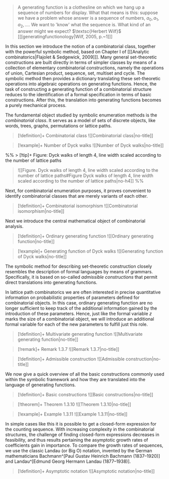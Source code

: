 > A generating function is a clothesline on which we hang up a sequence of numbers for display. What that means is this: suppose we have a problem whose answer is a sequence of numbers, $a_0,a_1,a_2,\dots$. We want to 'know' what the sequence is. What kind of an answer might we expect?
> $\textsc{Herbert Wilf}$ \[[[generatingfunctionology|Wilf, 2005, p.~1]]\]

In this section we introduce the notion of a combinatorial class, together with the powerful symbolic method, based on Chapter I of \[[[Analytic combinatorics|Flajolet & Sedgewick, 2009]]\]. Many general set-theoretic constructions are built directly in terms of simpler classes by means of a collection of elementary combinatorial constructions, namely the operations of union, Cartesian product, sequence, set, multiset and cycle. The symbolic method then provides a dictionary translating these set-theoretic operations into algebraic operations on generating functions. Hence, the task of constructing a generating function of a combinatorial structure reduces to the identification of a formal specification in terms of basic constructions. After this, the translation into generating functions becomes a purely mechanical process.

The fundamental object studied by symbolic enumeration methods is the *combinatorial class*. It serves as a model of sets of discrete objects, like words, trees, graphs, permutations or lattice paths.

> [!definition]+ Combinatorial class
> ![[Combinatorial class|no-title]]


> [!example]+ Number of Dyck walks
> ![[Number of Dyck walks|no-title]]

%% > [!tip]+ Figure: Dyck walks of length 4, line width scaled according to the number of lattice paths
> ![[Figure. Dyck walks of length 4, line width scaled according to the number of lattice paths#Figure Dyck walks of length 4, line width scaled according to the number of lattice paths|no-h4]] %%

Next, for combinatorial enumeration purposes, it proves convenient to identify combinatorial classes that are merely variants of each other.



> [!definition]+ Combinatorial isomorphism
> ![[Combinatorial isomorphism|no-title]]

Next we introduce the central mathematical object of combinatorial analysis.

> [!definition]+ Ordinary generating function
> ![[Ordinary generating function|no-title]]


> [!example]+ Generating function of Dyck walks
> ![[Generating function of Dyck walks|no-title]]

The symbolic method for describing set-theoretic construction closely resembles the description of formal languages by means of grammars. Specifically, it is based on so-called *admissible constructions* that permit direct translations into generating functions.

In lattice path combinatorics we are often interested in precise quantitative information on probabilistic properties of parameters defined for combinatorial objects. In this case, ordinary generating function are no longer sufficient to keep track of the additional information gained by the introduction of these parameters. 
Hence, just like the formal variable $z$ marks the size of a combinatorial object, we will introduce an additional formal variable for each of the new parameters to fulfill just this role.

> [!definition]+ Multivariate generating function
> ![[Multivariate generating function|no-title]]


> [!remark]+ Remark 1.3.7
> ![[Remark 1.3.7|no-title]]


> [!definition]+ Admissible construction
> ![[Admissible construction|no-title]]

We now give a quick overview of all the basic constructions commonly used within the symbolic framework and how they are translated into the language of generating functions.

> [!definition]+ Basic constructions
> ![[Basic constructions|no-title]]


> [!theorem]+ Theorem 1.3.10
> ![[Theorem 1.3.10|no-title]]



> [!example]+ Example 1.3.11
> ![[Example 1.3.11|no-title]]

In simple cases like this it is possible to get a closed-form expression for the counting sequence. With increasing complexity in the combinatorial structures, the challenge of finding closed-form expressions decreases in feasibility, and thus results pertaining the asymptotic growth rates of coefficients gain in importance. To compare the growth rates of sequences, we use the classic Landau (or Big O) notation, invented by the German mathematicians Bachmann^[Paul Gustav Heinrich Bachmann (1837–1920)] and Landau^[Edmund Georg Hermann Landau (1877–1938)].

> [!definition]+ Asymptotic notation
> ![[Asymptotic notation|no-title]]


